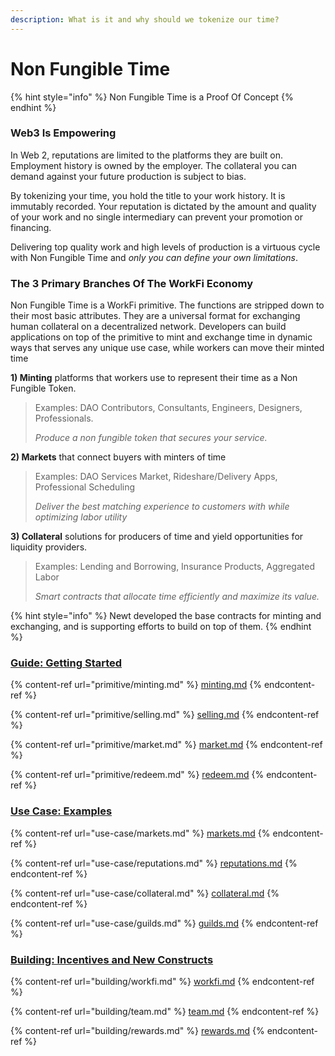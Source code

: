 ```yaml
---
description: What is it and why should we tokenize our time?
---
```


# Non Fungible Time

{% hint style="info" %}
Non Fungible Time is a Proof Of Concept
{% endhint %}

### Web3 Is Empowering

In Web 2, reputations are limited to the platforms they are built on. Employment history is owned by the employer. The collateral you can demand against your future production is subject to bias.

By tokenizing your time, you hold the title to your work history. It is immutably recorded. Your reputation is dictated by the amount and quality of your work and no single intermediary can prevent your promotion or financing.&#x20;

Delivering top quality work and high levels of production is a virtuous cycle with Non Fungible Time and _only you can define your own limitations_.

### The 3 Primary Branches Of The WorkFi Economy

Non Fungible Time is a WorkFi primitive. The functions are stripped down to their most basic attributes. They are a universal format for exchanging human collateral on a decentralized network. Developers can build applications on top of the primitive to mint and exchange time in dynamic ways that serves any unique use case, while workers can move their minted time

**1) Minting** platforms that workers use to represent their time as a Non Fungible Token.

> Examples: DAO Contributors, Consultants,  Engineers, Designers, Professionals.
>
> _Produce a non fungible token that secures your service._

**2) Markets** that connect buyers with minters of time

> Examples: DAO Services Market, Rideshare/Delivery Apps, Professional Scheduling &#x20;
>
> _Deliver the best matching experience to customers with while optimizing labor utility_

**3) Collateral** solutions for producers of time and yield opportunities for liquidity providers.

> Examples: Lending and Borrowing, Insurance Products, Aggregated Labor &#x20;
>
> _Smart contracts that allocate time efficiently and maximize its value._

{% hint style="info" %}
Newt developed the base contracts for minting and exchanging, and is supporting efforts to build on top of them.
{% endhint %}

### ****[**Guide: Getting Started**](broken-reference)****

{% content-ref url="primitive/minting.md" %}
[minting.md](primitive/minting.md)
{% endcontent-ref %}

{% content-ref url="primitive/selling.md" %}
[selling.md](primitive/selling.md)
{% endcontent-ref %}

{% content-ref url="primitive/market.md" %}
[market.md](primitive/market.md)
{% endcontent-ref %}

{% content-ref url="primitive/redeem.md" %}
[redeem.md](primitive/redeem.md)
{% endcontent-ref %}

### [Use Case: Examples ](broken-reference)

{% content-ref url="use-case/markets.md" %}
[markets.md](use-case/markets.md)
{% endcontent-ref %}

{% content-ref url="use-case/reputations.md" %}
[reputations.md](use-case/reputations.md)
{% endcontent-ref %}

{% content-ref url="use-case/collateral.md" %}
[collateral.md](use-case/collateral.md)
{% endcontent-ref %}

{% content-ref url="use-case/guilds.md" %}
[guilds.md](use-case/guilds.md)
{% endcontent-ref %}

### [Building: Incentives and New Constructs](broken-reference)

{% content-ref url="building/workfi.md" %}
[workfi.md](building/workfi.md)
{% endcontent-ref %}

{% content-ref url="building/team.md" %}
[team.md](building/team.md)
{% endcontent-ref %}

{% content-ref url="building/rewards.md" %}
[rewards.md](building/rewards.md)
{% endcontent-ref %}

